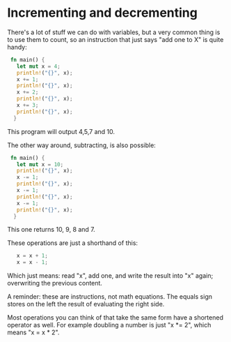 # Incrementing and decrementing

There's a lot of stuff we can do with variables, but a very common thing is to use them to count, so an instruction that just says "add one to X" is quite handy:

```rust
 fn main() {
   let mut x = 4;
   println!("{}", x);
   x += 1;
   println!("{}", x);
   x += 2;
   println!("{}", x);
   x += 3;
   println!("{}", x);
  }
```

This program will output 4,5,7 and 10.

The other way around, subtracting, is also possible:

```rust
 fn main() {
   let mut x = 10;
   println!("{}", x);
   x -= 1;
   println!("{}", x);
   x -= 1;
   println!("{}", x);
   x -= 1;
   println!("{}", x);
  }
```

This one returns 10, 9, 8 and 7.

These operations are just a shorthand of this:


```rust
   x = x + 1;
   x = x - 1;
```

Which just means: read "x", add one, and write the result into "x" again; overwriting the previous content.

A reminder: these are instructions, not math equations. The equals sign stores on the left the result of evaluating the right side.

Most operations you can think of that take the same form have a shortened operator as well. For example doubling a number is just "x *= 2", which means "x = x * 2".
